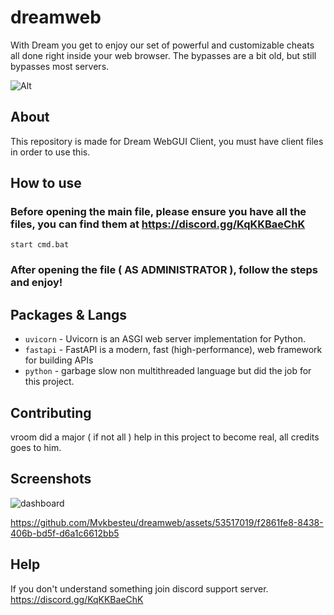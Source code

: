 # dreamweb
With Dream you get to enjoy our set of powerful and customizable cheats all done right inside your web browser. The bypasses are a bit old, but still bypasses most servers.

![Alt](https://repobeats.axiom.co/api/embed/d446bff85b1e114d82883b4c7367beb740663623.svg "Repobeats analytics image")

## About

This repository is made for Dream WebGUI Client, you must have client files in order to use this.

## How to use

### Before opening the main file, please ensure you have all the files, you can find them at https://discord.gg/KqKKBaeChK
```
start cmd.bat
```
### After opening the file ( AS ADMINISTRATOR ), follow the steps and enjoy!

## Packages & Langs

- `uvicorn` - Uvicorn is an ASGI web server implementation for Python.
- `fastapi` - FastAPI is a modern, fast (high-performance), web framework for building APIs
- `python` - garbage slow non multithreaded language but did the job for this project.

## Contributing

vroom did a major ( if not all ) help in this project to become real, all credits goes to him. 

## Screenshots 

![dashboard](https://github.com/Mvkbesteu/dreamweb/assets/53517019/2f6b7bc0-b053-4256-a42f-dad471026e93)


https://github.com/Mvkbesteu/dreamweb/assets/53517019/f2861fe8-8438-406b-bd5f-d6a1c6612bb5



## Help

If you don't understand something join discord support server. https://discord.gg/KqKKBaeChK
